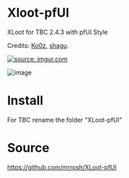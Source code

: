 # Xloot-pfUI


XLoot for TBC 2.4.3 with pfUI Style


Credits: <a href="https://github.com/Ko0z/Xloot">Ko0z</a>, <a href="https://github.com/shagu/pfUI">shagu</a>.

<a href="http://imgur.com/3ahNHHe"><img src="http://i.imgur.com/3ahNHHe.png" title="source: imgur.com" /></a>

![image](https://user-images.githubusercontent.com/47739411/227274915-253aea53-7895-4a3d-84ec-df6f91445e86.png)

# Install 

For TBC rename the folder "XLoot-pfUI"

# Source
https://github.com/mrrosh/XLoot-pfUI
